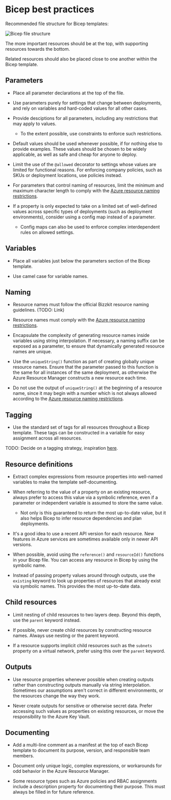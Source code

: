 # Bicep best practices
Recommended file structure for Bicep templates:

![Bicep file structure](https://docs.microsoft.com/en-us/learn/modules/structure-bicep-code-collaboration/media/4-group-element-type.png)

The more important resources should be at the top, with supporting resources towards the bottom.

Related resources should also be placed close to one another within the Bicep template.

## Parameters

- Place all parameter declarations at the top of the file.

- Use parameters purely for settings that change between deployments, and rely on variables and hard-coded values for all other cases.

- Provide desciptions for all parameters, including any restrictions that may apply to values.

    - To the extent possible, use constraints to enforce such restrictions.

- Default values should be used whenever possible, if for nothing else to provide examples. These values should be chosen to be widely applicable, as well as safe and cheap for anyone to deploy.

- Limit the use of the `@allowed` decorator to settings whose values are limited for functional reasons. For enforcing company policies, such as SKUs or deployment locations, use policies instead.

- For parameters that control naming of resources, limit the minimum and maximum character length to comply with the [Azure resource naming restrictions](https://docs.microsoft.com/en-us/azure/azure-resource-manager/management/resource-name-rules).

- If a property is only expected to take on a limited set of well-defined values across specific types of deployments (such as deployment environments), consider using a config map instead of a parameter.

    - Config maps can also be used to enforce complex interdependent rules on allowed settings.

## Variables

- Place all variables just below the parameters section of the Bicep template.

- Use camel case for variable names.

## Naming

- Resource names must follow the official Bizzkit resource naming guidelines. (TODO: Link)

- Resource names must comply with the [Azure resource naming restrictions](https://docs.microsoft.com/en-us/azure/azure-resource-manager/management/resource-name-rules).

- Encapsulate the complexity of generating resource names inside variables using string interpolation. If necessary, a naming suffix can be exposed as a parameter, to ensure that dynamically generated resource names are unique.

- Use the `uniqueString()` function as part of creating globally unique resource names. Ensure that the parameter passed to this function is the same for all instances of the same deployment, as otherwise the Azure Resource Manager constructs a new resource each time.

- Do not use the output of `uniqueString()` at the beginning of a resource name, since it may begin with a number which is not always allowed according to the [Azure resource naming restrictions](https://docs.microsoft.com/en-us/azure/azure-resource-manager/management/resource-name-rules).

## Tagging

- Use the standard set of tags for all resources throughout a Bicep template. These tags can be constructed in a variable for easy assignment across all resources.

TODO: Decide on a tagging strategy, inspiration [here](https://docs.microsoft.com/en-us/azure/cloud-adoption-framework/ready/azure-best-practices/resource-tagging).

## Resource definitions

- Extract complex expressions from resource properties into well-named variables to make the template self-documenting.

- When referring to the value of a property on an existing resource, always prefer to access this value via a symbolic reference, even if a parameter or independent variable is assumed to store the same value.

    - Not only is this guaranteed to return the most up-to-date value, but it also helps Bicep to infer resource dependencies and plan deployments.

- It's a good idea to use a recent API version for each resource. New features in Azure services are sometimes available only in newer API versions.

- When possible, avoid using the `reference()` and `resourceId()` functions in your Bicep file. You can access any resource in Bicep by using the symbolic name.

- Instead of passing property values around through outputs, use the `existing` keyword to look up properties of resources that already exist via symbolic names. This provides the most up-to-date data.

## Child resources

- Limit nesting of child resources to two layers deep. Beyond this depth, use the `parent` keyword instead.

- If possible, never create child resources by constructing resource names. Always use nesting or the parent keyword.

- If a resource supports implicit child resources such as the `subnets` property on a virtual network, prefer using this over the `parent` keyword.

## Outputs

- Use resource properties whenever possible when creating outputs rather than constructing outputs manually via string interpolation. Sometimes our assumptions aren't correct in different environments, or the resources change the way they work.

- Never create outputs for sensitive or otherwise secret data. Prefer accessing such values as properties on existing resources, or move the responsibility to the Azure Key Vault.

## Documenting

- Add a multi-line comment as a manifest at the top of each Bicep template to document its purpose, version, and responsible team members.

- Document only unique logic, complex expressions, or workarounds for odd behavior in the Azure Resource Manager.

- Some resource types such as Azure policies and RBAC assignments include a description property for documenting their purpose. This must always be filled in for future reference.
